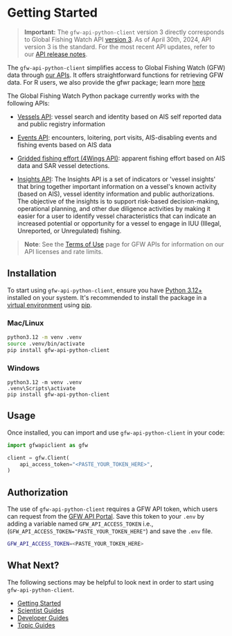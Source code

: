 # Getting Started

> **Important:**
The `gfw-api-python-client` version 3 directly corresponds to Global Fishing Watch API [version 3](https://globalfishingwatch.org/our-apis/documentation#version-3-api). As of April 30th, 2024, API version 3 is the standard. For the most recent API updates, refer to our [API release notes](https://globalfishingwatch.org/our-apis/documentation#api-release-notes).


The `gfw-api-python-client` simplifies access to Global Fishing Watch (GFW) data through [our APIs](https://globalfishingwatch.org/our-apis/documentation#introduction]). It offers straightforward functions for retrieving GFW data. For R users, we also provide the gfwr package; learn more [here](https://globalfishingwatch.github.io/gfwr/)


The Global Fishing Watch Python package currently works with the following APIs:

- [Vessels API](https://globalfishingwatch.org/our-apis/documentation#vessels-api): vessel search and identity based on AIS self reported data and public registry information

- [Events API](https://globalfishingwatch.org/our-apis/documentation#events-api): encounters, loitering, port visits, AIS-disabling events and fishing events based on AIS data

- [Gridded fishing effort (4Wings API)](https://globalfishingwatch.org/our-apis/documentation#map-visualization-4wings-api): apparent fishing effort based on AIS data and SAR vessel detections.

- [Insights API](https://globalfishingwatch.org/our-apis/documentation#insights-api): The Insights API is a set of indicators or 'vessel insights' that bring together important information on a vessel's known activity (based on AIS), vessel identity information and public authorizations. The objective of the insights is to support risk-based decision-making, operational planning, and other due diligence activities by making it easier for a user to identify vessel characteristics that can indicate an increased potential or opportunity for a vessel to engage in IUU (Illegal, Unreported, or Unregulated) fishing.

> **Note**: See the [Terms of Use](https://globalfishingwatch.org/our-apis/documentation#reference-data) page for GFW APIs for information on our API licenses and rate limits.


## Installation

To start using `gfw-api-python-client`, ensure you have [Python 3.12+](https://realpython.com/installing-python/) installed on your system. It's recommended to install the package in a [virtual environment](https://docs.python.org/3/library/venv.html) using [pip](https://pip.pypa.io/en/stable/).

### Mac/Linux

```bash
python3.12 -m venv .venv
source .venv/bin/activate
pip install gfw-api-python-client
```

### Windows

```batch
python3.12 -m venv .venv
.venv\Scripts\activate
pip install gfw-api-python-client
```


## Usage

Once installed, you can import and use `gfw-api-python-client` in your code:

```python
import gfwapiclient as gfw

client = gfw.Client(
    api_access_token="<PASTE_YOUR_TOKEN_HERE>",
)
```


## Authorization

The use of `gfw-api-python-client` requires a GFW API token, which users can request from the [GFW API Portal](https://globalfishingwatch.org/our-apis/tokens). Save this token to your `.env` by adding a variable named `GFW_API_ACCESS_TOKEN` i.e., (`GFW_API_ACCESS_TOKEN="PASTE_YOUR_TOKEN_HERE"`) and save the `.env` file.

```bash
GFW_API_ACCESS_TOKEN=<PASTE_YOUR_TOKEN_HERE>
```


## What Next?

The following sections may be helpful to look next in order to start using `gfw-api-python-client`.

- [Getting Started](getting-started)
- [Scientist Guides](scientist-guides/index)
- [Developer Guides](developer-guides/index)
- [Topic Guides](topic-guides/index)
